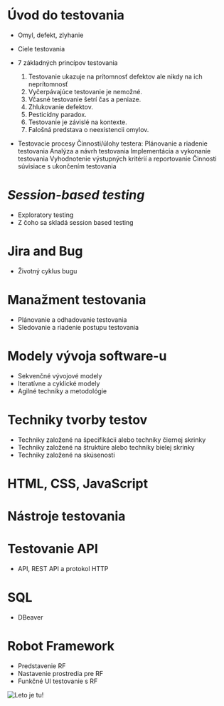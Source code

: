 # Úvod do testovania
* Omyl, defekt, zlyhanie
* Ciele testovania
* 7 základných princípov testovania
    1. Testovanie ukazuje na prítomnosť defektov ale nikdy na ich neprítomnosť
    2. Vyčerpávajúce testovanie je nemožné.
    3. Včasné testovanie šetrí čas a peniaze.
    4. Zhlukovanie defektov. 
    5. Pesticídny paradox.
    6. Testovanie je závislé na kontexte.
    7. Falošná predstava o neexistencii omylov.

* Testovacie procesy
Činnosti/úlohy testera:
    Plánovanie a riadenie testovania
    Analýza a návrh testovania
    Implementácia a vykonanie testovania
    Vyhodnotenie výstupných kritérií a reportovanie
    Činnosti súvisiace s ukončením testovania

# *Session-based testing* 
* Exploratory testing
* Z čoho sa skladá session based testing

# Jira and Bug
* Životný cyklus bugu
# Manažment testovania
* Plánovanie a odhadovanie testovania
* Sledovanie a riadenie postupu testovania 
# Modely vývoja software-u
* Sekvenčné vývojové modely
* Iteratívne a cyklické modely
* Agilné techniky a metodológie 
# Techniky tvorby testov
* Techniky založené na špecifikácii alebo techniky čiernej skrinky
* Techniky založené na štruktúre alebo techniky bielej skrinky
* Techniky založené na skúsenosti
# HTML, CSS, JavaScript 
# Nástroje testovania 
# Testovanie API
* API, REST API a protokol HTTP 
# SQL 
* DBeaver 
# Robot Framework 
* Predstavenie RF
* Nastavenie prostredia pre RF
* Funkčné UI testovanie s RF

![Leto je tu!](https://cdn.webnoviny.sk/sites/32/2013/07/leto-horucavy-teplo-dovolenka-slnk.jpg "Leto je tu")
